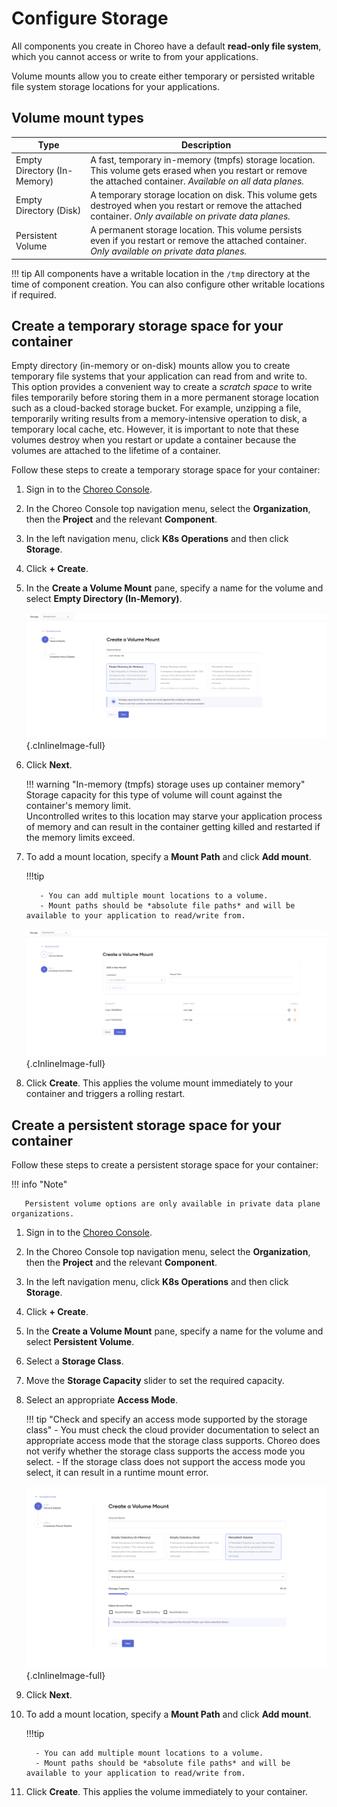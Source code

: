 # Configure Storage

All components you create in Choreo have a default **read-only file system**, which you cannot access or write to from your applications.

Volume mounts allow you to create either temporary or persisted writable file system storage locations for your applications.

## Volume mount types

| Type                              | Description                                                                                                                                                         |
| --------------------------------- | ------------------------------------------------------------------------------------------------------------------------------------------------------------------- |
| Empty Directory (In-Memory)       | A fast, temporary in-memory (tmpfs) storage location. This volume gets erased when you restart or remove the attached container. *Available on all data planes.*    |
| Empty Directory (Disk)            | A temporary storage location on disk. This volume gets destroyed when you restart or remove the attached container. *Only available on private data planes.*        |
| Persistent Volume                 | A permanent storage location. This volume persists even if you restart or remove the attached container. *Only available on private data planes.*                   |

!!! tip 
    All components have a writable location in the `/tmp` directory at the time of component creation. You can also configure other writable locations if required.


## Create a temporary storage space for your container

Empty directory (in-memory or on-disk) mounts allow you to create temporary file systems that your application can read from and write to. This option provides a convenient way to create a *scratch space* to write files temporarily before storing them in a more permanent storage location such as a cloud-backed storage bucket.
For example, unzipping a file, temporarily writing results from a memory-intensive operation to disk, a temporary local cache, etc. 
However, it is important to note that these volumes destroy when you restart or update a container because the volumes are attached to the lifetime of a container.

Follow these steps to create a temporary storage space for your container:

1. Sign in to the [Choreo Console](https://console.choreo.dev/).
2. In the Choreo Console top navigation menu, select the **Organization**, then the **Project** and the relevant **Component**.
3. In the left navigation menu, click **K8s Operations** and then click **Storage**.
4. Click **+ Create**.
5. In the **Create a Volume Mount** pane, specify a name for the volume and select **Empty Directory (In-Memory)**.

   ![Create temporary storage](../assets/img/devops-and-ci-cd/storage/create-emptydir-step-1.png){.cInlineImage-full}

6. Click **Next**.

    !!! warning "In-memory (tmpfs) storage uses up container memory"
        Storage capacity for this type of volume will count against the container's memory limit.<br/>
        Uncontrolled writes to this location may starve your application process of memory and can result in the container getting killed and restarted if the memory limits exceed.

7. To add a mount location, specify a **Mount Path** and click **Add mount**.
  
    !!!tip

          - You can add multiple mount locations to a volume.
          - Mount paths should be *absolute file paths* and will be available to your application to read/write from.

    ![Specify mount details](../assets/img/devops-and-ci-cd/storage/create-emptydir-step-2.png){.cInlineImage-full}

8. Click **Create**. This applies the volume mount immediately to your container and triggers a rolling restart.

## Create a persistent storage space for your container

Follow these steps to create a persistent storage space for your container:

!!! info "Note"

       Persistent volume options are only available in private data plane organizations.


1. Sign in to the [Choreo Console](https://console.choreo.dev/).
2. In the Choreo Console top navigation menu, select the **Organization**, then the **Project** and the relevant **Component**.
3. In the left navigation menu, click **K8s Operations** and then click **Storage**.
4. Click **+ Create**.
5. In the **Create a Volume Mount** pane, specify a name for the volume and select **Persistent Volume**.
6. Select a **Storage Class**.
7. Move the **Storage Capacity** slider to set the required capacity.
8. Select an appropriate **Access Mode**. 

    !!! tip "Check and specify an access mode supported by the storage class"
        - You must check the cloud provider documentation to select an appropriate access mode that the storage class supports. Choreo does not verify whether the storage class supports the access mode you select.
        - If the storage class does not support the access mode you select, it can result in a runtime mount error.

    ![Create persistent storage](../assets/img/devops-and-ci-cd/storage/create-pv.png){.cInlineImage-full}

9. Click **Next**.
10. To add a mount location, specify a **Mount Path** and click **Add mount**.
  
    !!!tip

          - You can add multiple mount locations to a volume.
          - Mount paths should be *absolute file paths* and will be available to your application to read/write from.

11. Click **Create**. This applies the volume immediately to your container.

